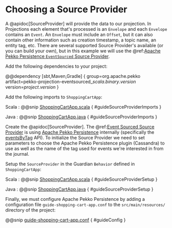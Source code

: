 # Choosing a Source Provider

A @apidoc[SourceProvider] will provide the data to our projection. 
In Projections each element that's processed is an `Envelope` and each `Envelope` contains an `Event`.
An `Envelope` must include an `Offset`, but it can also contain other information such as creation timestamp, a topic name, an entity tag, etc.
There are several supported Source Provider's available (or you can build your own), but in this example we will use the @ref:[Apache Pekko Persistence `EventSourced` Source Provider](../eventsourced.md).

Add the following dependencies to your project:

@@dependency [sbt,Maven,Gradle] {
  group=org.apache.pekko
  artifact=pekko-projection-eventsourced_$scala.binary.version$
  version=$project.version$
}

Add the following imports to `ShoppingCartApp`:

Scala
:  @@snip [ShoppingCartApp.scala](/examples/src/test/scala/docs/guide/ShoppingCartApp.scala) { #guideSourceProviderImports }

Java
:  @@snip [ShoppingCartApp.java](/examples/src/test/java/jdocs/guide/ShoppingCartApp.java) { #guideSourceProviderImports }

Create the @apidoc[SourceProvider].
The @ref:[Event Sourced Source Provider](../eventsourced.md) is using [Apache Pekko Persistence](https://pekko.apache.org/docs/pekko/current/typed/persistence.html) internally (specifically the [eventsByTag](https://pekko.apache.org/docs/pekko/current/persistence-query.html#eventsbytag-and-currenteventsbytag) API).
To initialize the Source Provider we need to set parameters to choose the Apache Pekko Persistence plugin (Cassandra) to use as well as the name of the tag used for events we're interested in from the journal.

Setup the `SourceProvider` in the Guardian `Behavior` defined in `ShoppingCartApp`:

Scala
:  @@snip [ShoppingCartApp.scala](/examples/src/test/scala/docs/guide/ShoppingCartApp.scala) { #guideSourceProviderSetup }

Java
:  @@snip [ShoppingCartApp.java](/examples/src/test/java/jdocs/guide/ShoppingCartApp.java) { #guideSourceProviderSetup }

Finally, we must configure Apache Pekko Persistence by adding a configuration file `guide-shopping-cart-app.conf` to the `src/main/resources/` directory of the project:

@@snip [guide-shopping-cart-app.conf](/examples/src/test/resources/guide-shopping-cart-app.conf) { #guideConfig }

